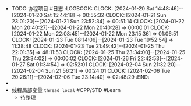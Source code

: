 - TODO 协程项目 #日志
  :LOGBOOK:
  CLOCK: [2024-01-20 Sat 14:48:46]--[2024-01-20 Sat 15:44:18] =>  00:55:32
  CLOCK: [2024-01-21 Sun 23:01:20]--[2024-01-21 Sun 23:52:34] =>  00:51:14
  CLOCK: [2024-01-22 Mon 20:40:27]--[2024-01-22 Mon 20:40:28] =>  00:00:01
  CLOCK: [2024-01-22 Mon 22:08:45]--[2024-01-22 Mon 23:15:36] =>  01:06:51
  CLOCK: [2024-01-23 Tue 08:14:06]--[2024-01-23 Tue 19:52:54] =>  11:38:48
  CLOCK: [2024-01-23 Tue 21:49:42]--[2024-01-25 Thu 22:01:35] =>  48:11:53
  CLOCK: [2024-01-25 Thu 23:34:00]--[2024-01-25 Thu 23:34:02] =>  00:00:02
  CLOCK: [2024-01-26 Fri 22:42:53]--[2024-01-27 Sat 01:34:54] =>  02:52:01
  CLOCK: [2024-02-04 Sun 21:32:20]--[2024-02-04 Sun 21:56:21] =>  00:24:01
  CLOCK: [2024-02-06 Tue 20:26:11]--[2024-02-06 Tue 23:14:40] =>  02:48:29
  :END:
-
- 线程局部变量 `thread_local` #CPP/STD #Learn
	- 待整理